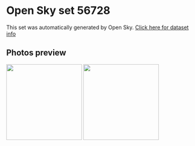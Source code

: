 # Open Sky set 56728
This set was automatically generated by Open Sky.
[Click here for dataset info](https://github.com/lewisevans2007/opensky/blob/master/dataset/56728/info.json)
## Photos preview
<img src="https://raw.githubusercontent.com/lewisevans2007/opensky/master/dataset/56728/photos.gif" width="200px"/>
<img src="https://raw.githubusercontent.com/lewisevans2007/opensky/master/dataset/56728/photos_bw.gif" width="200px"/>
